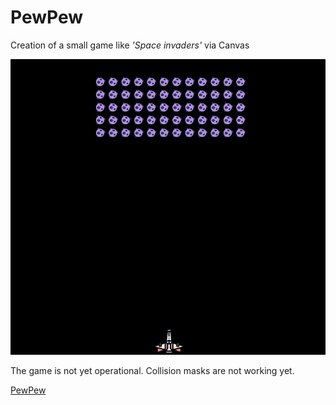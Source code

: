 # PewPew

Creation of a small game like *'Space invaders'* via Canvas

![](assets/img/demo.png)

The game is not yet operational. Collision masks are not working yet.

[PewPew](https://calcagnoloic.github.io/PewPew/)

